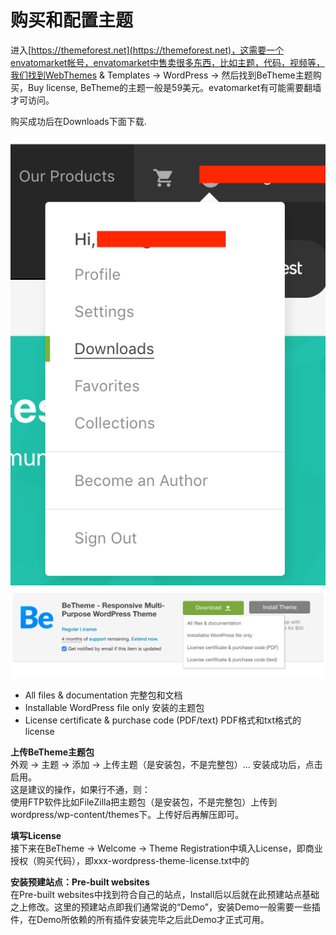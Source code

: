 # 购买和配置主题

进入[https://themeforest.net](https://themeforest.net)，这需要一个envatomarket帐号，envatomarket中售卖很多东西，比如主题，代码，视频等，我们找到WebThemes & Templates -&gt; WordPress -&gt; 然后找到BeTheme主题购买，Buy license, BeTheme的主题一般是59美元。evatomarket有可能需要翻墙才可访问。

购买成功后在Downloads下面下载.

![](./images/1.png)  
![](./images/2.png)

* All files & documentation 完整包和文档
* Installable WordPress file only 安装的主题包
* License certificate & purchase code \(PDF/text\) PDF格式和txt格式的license

**上传BeTheme主题包**  
外观 -&gt; 主题 -&gt; 添加 -&gt; 上传主题（是安装包，不是完整包）... 安装成功后，点击启用。  
这是建议的操作，如果行不通，则：  
使用FTP软件比如FileZilla把主题包（是安装包，不是完整包）上传到wordpress/wp-content/themes下。上传好后再解压即可。

**填写License**  
接下来在BeTheme -&gt; Welcome -&gt; Theme Registration中填入License，即商业授权（购买代码），即xxx-wordpress-theme-license.txt中的

**安装预建站点：Pre-built websites**  
在Pre-built websites中找到符合自己的站点，Install后以后就在此预建站点基础之上修改。这里的预建站点即我们通常说的“Demo”，安装Demo一般需要一些插件，在Demo所依赖的所有插件安装完毕之后此Demo才正式可用。

